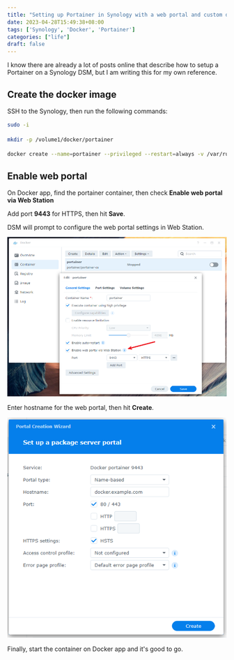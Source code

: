 ```yaml
---
title: "Setting up Portainer in Synology with a web portal and custom domain"
date: 2023-04-28T15:49:38+08:00
tags: ['Synology', 'Docker', 'Portainer']
categories: ["life"]
draft: false
---
```


I know there are already a lot of posts online that describe how to setup a Portainer on a Synology DSM, but I am writing this for my own reference.

## Create the docker image

SSH to the Synology, then run the following commands:

```bash
sudo -i

mkdir -p /volume1/docker/portainer

docker create --name=portainer --privileged --restart=always -v /var/run/docker.sock:/var/run/docker.sock -v /volume1/docker/portainer:/data portainer/portainer-ce
```



## Enable web portal

On Docker app, find the portainer container, then check **Enable web portal via Web Station**

Add port **9443** for HTTPS, then hit **Save**.

DSM will prompt to configure the web portal settings in Web Station.

![Enable web portal](web_portal.png)

Enter hostname for the web portal, then hit **Create**.

![Custom domain](custom_web_portal_domain.png)

Finally, start the container on Docker app and it's good to go.
